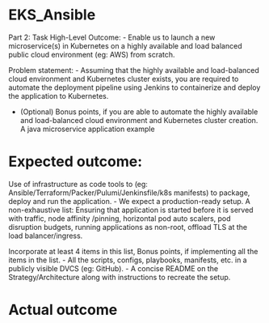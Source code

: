 # EKS_Ansible

Part 2: Task
High-Level Outcome: - Enable us to launch a new microservice(s) in Kubernetes on a highly available and load balanced public cloud environment (eg: AWS) from scratch. 

Problem statement: - Assuming that the highly available and load-balanced cloud environment and Kubernetes cluster exists, you are required to automate the deployment pipeline using Jenkins to containerize and deploy the application to Kubernetes. 

- (Optional) Bonus points, if you are able to automate the highly available and load-balanced cloud environment and Kubernetes cluster creation. A java microservice application example

# Expected outcome:

Use of infrastructure as code tools to (eg: Ansible/Terraform/Packer/Pulumi/Jenkinsfile/k8s manifests) to package, deploy and run the
application. - We expect a production-ready setup. A non-exhaustive list: Ensuring that application is started before it is served with traffic, node affinity /pinning, horizontal pod auto scalers, pod disruption budgets, running applications as non-root, offload TLS at the load balancer/ingress.

Incorporate at least 4 items in this list, Bonus points, if implementing all the items in the list. - All the scripts, configs, playbooks, manifests, etc. in a publicly visible DVCS (eg: GitHub). - A concise README on the Strategy/Architecture along with instructions to recreate the setup.


# Actual outcome


